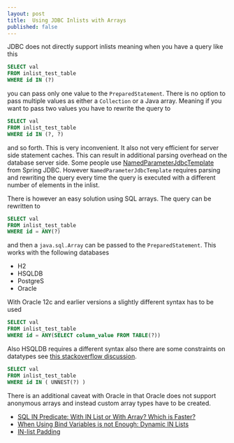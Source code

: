```yaml
---
layout: post
title:  Using JDBC Inlists with Arrays
published: false
---
```


JDBC does not directly support inlists meaning when you have a query like this

```sql
SELECT val
FROM inlist_test_table 
WHERE id IN (?)
```

you can pass only one value to the `PreparedStatement`. There is no option to pass multiple values as either a `Collection` or a Java array. Meaning if you want to pass two values you have to rewrite the query to

```sql
SELECT val
FROM inlist_test_table 
WHERE id IN (?, ?)
```
and so forth. This is very inconvenient. It also not very efficient for server side statement caches. This can result in additional parsing overhead on the database server side. Some people use [NamedParameterJdbcTemplate](https://docs.spring.io/spring/docs/current/javadoc-api/org/springframework/jdbc/core/namedparam/NamedParameterJdbcTemplate.html) from Spring JDBC. However `NamedParameterJdbcTemplate` requires parsing and rewriting the query every time the query is executed with a different number of elements in the inlist.

There is however an easy solution using SQL arrays. The query can be rewritten to

```sql
SELECT val
FROM inlist_test_table 
WHERE id = ANY(?)
```

and then a `java.sql.Array` can be passed to the `PreparedStatement`. This works with the following databases

* H2
* HSQLDB
* PostgreS
* Oracle

With Oracle 12c and earlier versions a slightly different syntax has to be used


```sql
SELECT val
FROM inlist_test_table 
WHERE id = ANY(SELECT column_value FROM TABLE(?))
```

Also HSQLDB requires a different syntax also there are some constraints on datatypes see [this stackoverflow discussion](https://stackoverflow.com/questions/50665451/hsqldb-any-array-function-not-working/50684110).


```sql
SELECT val
FROM inlist_test_table 
WHERE id IN ( UNNEST(?) )
```

There is an additional caveat with Oracle in that Oracle does not support anonymous arrays and instead custom array types have to be created.

* [SQL IN Predicate: With IN List or With Array? Which is Faster?](https://blog.jooq.org/2017/03/30/sql-in-predicate-with-in-list-or-with-array-which-is-faster/)
* [When Using Bind Variables is not Enough: Dynamic IN Lists](https://blog.jooq.org/2018/04/13/when-using-bind-variables-is-not-enough-dynamic-in-lists/)
* [IN-list Padding](https://www.jooq.org/doc/latest/manual/sql-building/dsl-context/custom-settings/settings-in-list-padding/)
